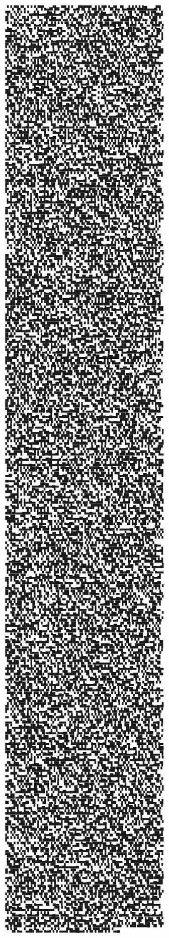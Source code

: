 ▝▝▞▜▞▚▝▝▝▞▜▚▃▅▜▅▝▜▟▝▃▟▜▛▜▚▟▐▞▛▝▅▜▃▜▃▟▟▞▟▟▇▃▃▟▜▜▚▝▞▞▝▝▄▟▟▃▄▟▇▟▃▟▜▝▄▞▝▃▞▞▙▟▛▟▆▃▄▜▞▃▚▝▊▝▄▜▜▟▐▜▅▟▉▝▚▞▃▜▟▝▃▝▃▝▛▟▇▃▞▃▞▞▆▞▜▝▞▞▚▝▛▃▙▃▝▝▟▟▛▛▇▟▚▃▝▟█▝▝▝▟▞▅▞▅▞▚▃▞▟▚▟▟▝▝▝▊▟▄▜▙▃▅▜▞▝█▟▉▟█▜▛▝▊▟▟▝▅▝▃▜▟▟▚▟▆▃▞▝▃▝▆▝▐▟▄▃▆▃▟▜▃▝▚▝█▝▞▟▞▃▚▞▃▝▄▟▆▜▚▟▉▛▇▞▜▃▝▞▆▞▄▟▟▞▚▞▄▝▄▝▅▞▟▜▙▞▛▃▝▟▞▝▊▃▟▃▆▜▄▜▞▝▟▝▜▃▛▟▉▃▝▝▚▟▃▛▐▟▉▞▛▜▝▞▅▃▆▜▝▃▚▃▄▟▄▟▃▞▆▟▟▞▄▟▟▟▄▜▚▞▙▞▄▝▟▞▚▜▞▜▚▝▅▞▛▞▟▜▙▟▃▟▇▟▄▜▙▝▛▜▞▞▝▟▟▜▛▟▊▜▟▃▞▜▜▝▜▝▛▃▟▝▅▃▃▟▊▞▟▃▆▝▞▟▚▟▚▜▚▜▚▝▃▃▙▞▃▜▜▃▃▜▜▝█▞▟▜▅▝▉▟▄▜▞▞▄▝▃▜▞▞▙▟▅▟█▟▝▝▚▟▇▃▝▃▃▟▇▞▝▝▅▝▆▜▞▃▙▝▟▝▆▝▇▃▆▝▇▜▞▞▙▟▚▜▚▃▄▜▙▃▛▞▙▝▚▜▟▝▝▟▐▝█▟▐▟▐▃▝▞▚▜▄▃▆▟▟▞▜▞▆▜▃▞▚▞▜▞▃▃▚▟▆▟▜▟▄▃▞▝▟▟▆▃▛▟▐▜▜▞▚▜▅▝▛▟▆▜▅▝▃▝▛▞▜▜▟▟▜▞▚▟▐▞▆▜▛▝▝▜▝▜▚▝▛▜▅▟█▜▟▟▚▛▇▜▚▃▟▝▞▞▞▝▄▛▐▝▝▜▅▝▇▝▃▟▇▟▝▞▞▝▛▟▟▃▄▛▐▞▛▟▛▟▇▝▅▜▚▜▄▟▆▟▟▜▞▟▇▞▜▞▟▃▟▞▆▜▛▝▉▟▜▝█▞▛▝▚▞▞▟▐▞▙▞▃▞▟▜▅▝▝▞▅▝▄▟▄▟▐▝▉▞▚▃▞▃▚▜▜▃▟▝▉▛▐▟▃▟▅▜▅▜▟▃▝▝█▞▝▝▊▝▚▃▛▜▛▞▅▜▃▟▆▟▛▜▄▝▉▟▅▞▙▃▞▝▆▜▜▃▝▝▛▞▝▃▃▃▅▝▞▜▛▃▝▟▉▟▚▜▙▞▜▜▚▝▝▝▆▟▜▃▅▝▅▛▇▝▄▝▄▟▜▝▚▃▝▝▞▟▅▃▙▞▜▛▇▟▉▞▚▞▝▃▜▞▄▝▉▜▞▟▇▞▙▝▃▞▟▟▐▜▃▟▇▞▜▜▛▝█▃▝▝▜▃▃▞▟▝▊▞▟▜▃▞▟▝▚▟▆▟▐▟▇▝▛▃▚▜▚▜▝▞▚▜▞▟▉▃▆▟▜▟▜▟▆▝▆▞▄▞▞▜▄▃▝▝▆▃▆▟▃▜▅▜▅▜▃▜▝▟▃▛▐▜▚▞▟▟▄▝█▟▅▜▚▜▄▞▜▝▐▝▊▛▐▝▄▝▄▞▟▝▇▞▙▞▛▞▚▃▅▜▚▝▄▝█▝▚▞▚▞▛▟▜▟▐▟▝▃▚▜▞▞▛▜▝▟█▟▜▜▙▃▛▃▃▟▇▟▝▞▙▞▄▝▃▟▞▜▛▟▐▞▝▞▚▟▟▃▛▝▟▝▜▝▐▜▚▞▙▜▞▛▇▜▝▝▉▝▇▝▉▛▐▝▅▞▃▝▆▃▟▜▄▞▝▝▝▃▜▟▊▃▟▃▞▜▛▃▃▝█▃▅▟▃▃▛▞▃▞▆▃▃▜▜▜▜▜▞▟▅▃▚▜▞▃▙▃▞▃▅▝▚▟▃▞▆▟▟▝▅▞▝▜▝▝▅▃▛▟▐▃▛▜▛▞▙▟▚▃▆▃▜▜▜▞▞▟▚▃▃▝▛▝▇▟▉▞▙▝▞▟▟▟▉▟▚▟▊▝▛▃▅▝▇▟▐▞▟▝▝▜▙▝▇▟▇▃▜▃▙▟▐▟▃▟▝▞▜▟▐▝▃▝▟▞▃▟▄▞▛▟▇▝▉▞▚▟▐▜▝▝▟▃▟▃▛▝▜▝▊▞▝▛▐▞▞▟▐▟▜▝▜▝▛▝▛▞▞▜▙▝▚▞▜▃▅▃▃▞▚▜▜▃▟▞▜▜▞▝▃▟▝▝█▝▜▟▟▟▇▞▝▞▞▜▜▝▚▝▝▝█▜▛▝▚▝▜▝▐▞▆▝▃▞▚▟▅▟▛▝▚▞▃▜▙▝▅▝▜▞▚▝▚▝█▜▜▃▆▝▉▞▙▃▄▝▊▟▞▃▛▟▟▃▛▞▅▃▝▜▄▝▉▃▚▟█▞▛▝▞▃▙▞▄▃▆▞▟▜▝▝▅▃▅▃▃▃▄▜▅▟█▞▟▝█▝▞▝▆▃▅▝▜▞▝▃▃▃▄▟▟▞▛▃▅▞▆▝▟▞▚▟▅▟▄▜▙▜▟▟▄▜▝▟▐▞▄▛▇▟▄▟▄▟▆▞▅▜▚▞▃▝▟▝▞▜▛▃▛▝▉▃▟▟▅▃▅▃▙▝▅▃▞▜▞▝▊▃▆▃▛▜▚▟▜▟▆▞▝▞▃▞▙▞▟▜▄▟█▟▐▜▙▞▛▞▃▜▛▟▝▝▝▞▚▝▄▝▜▃▅▟▛▃▄▜▃▟▄▟▞▜▃▃▚▞▙▜▅▟▛▃▅▞▆▟▜▝▅▟▉▟▆▜▞▞▆▝▜▃▃▟▝▃▅▝█▜▙▛▇▃▜▟▟▜▞▞▛▜▝▞▆▃▛▝▟▞▛▝▜▟▉▝▃▟▜▟▊▝█▜▜▝▞▝▇▟▆▟▉▟▃▝▇▟▊▟▃▞▟▛▐▃▟▝▃▜▜▃▛▃▚▃▞▟▃▝▅▝▄▟▄▝▞▃▝▞▚▟█▜▙▟▄▛▇▞▞▛▇▟▜▟▄▝▆▝▐▟▊▃▄▃▝▟▊▝▐▟▉▜▅▝▐▝▉▃▟▟▟▛▐▝▝▟▉▟█▟▊▟▟▟▚▜▅▟▚▟▉▃▝▞▃▜▛▟▅▝▜▟▃▝▐▟▃▟▛▟▐▟▝▞▟▟▅▟▃▟▅▞▆▟▄▝▝▞▃▟▟▝▐▝▜▟▝▞▙▝▅▟▞▃▟▝▄▜▟▃▙▃▞▞▙▝█▃▜▝▄▟▊▃▟▝▞▜▛▞▙▟▄▟▜▝▅▟▟▝▟▃▜▝▊▟▛▟▟▟▆▝▃▜▚▟▚▟▊▃▆▝▐▃▙▟▄▟▇▟▆▃▜▜▚▞▅▛▐▛▇▃▞▝▐▜▅▟▃▜▚▝▞▟▆▝▐▝▟▝▉▟▟▜▚▃▝▟▄▝▇▟▉▞▟▟▊▝▃▃▆▃▜▟▃▞▝▟█▟▇▝▞▜▛▜▃▟▃▝▝▝▉▝▊▝▉▝▚▝▐▃▞▞▚▝▅▃▙▜▚▃▛▞▛▝▃▞▝▟▟▞▜▃▜▞▆▃▙▃▝▛▐▝▆▞▞▃▞▜▟▟▜▝▊▟▐▝▛▟▛▝▞▟▛▜▄▟▄▞▅▃▙▜▝▝▝▜▛▛▇▟▆▞▟▞▆▞▛▟▆▞▃▃▛▝▅▟▃▜▙▃▞▞▆▝▊▝▞▟▊▟▝▟▄▜▚▟▞▞▆▃▛▟▞▟▛▃▄▞▟▃▙▞▝▝▚▃▝▟▝▝▃▞▙▝▛▞▞▃▚▃▞▃▟▝▅▞▙▜▜▝▆▜▙▟▟▞▞▝▃▞▜▃▜▜▜▃▅▝▊▜▚▞▅▟▅▟▝▟▄▟▝▜▙▝▝▃▝▟▚▜▄▝▞▞▛▝█▛▇▞▚▞▜▟▛▜▟▟▚▟▇▜▙▃▄▟▟▝▐▝▛▞▄▟▆▃▜▜▜▞▙▝▝▝▅▟▝▞▜▞▝▟▜▟▛▟▐▝▟▟▃▝▉▝▞▝▄▟▞▝▐▞▞▜▟▃▙▟▊▜▃▃▜▜▜▜▝▃▅▝▄▜▃▞▚▝▊▝▚▞▃▟▇▃▃▜▛▞▝▃▛▛▐▟▟▟▅▜▚▜▝▟▃▝▄▜▝▝▛▞▛▟▝▜▝▛▇▝▚▛▐▟▃▞▚▟▚▞▅▝▜▜▝▝▛▝▄▝▚▟▟▜▞▛▐▟▇▞▚▞▆▝█▃▅▟▟▟▅▟▉▝█▞▛▜▜▛▐▞▚▟▃▜▚▟▉▝▞▃▙▃▝▃▛▃▝▟▟▜▅▝▇▞▅▟▚▝▄▝▉▟▟▞▟▟▝▃▞▟▜▜▄▝▇▃▆▝▊▞▝▝▝▝▃▟▞▞▜▝▅▝▆▞▛▝▝▞▙▟▇▜▝▞▃▛▇▜▃▝▉▞▟▟▐▜▟▜▟▟▄▞▛▟█▟▃▟▚▝▄▞▅▝▜▝▇▃▆▃▆▃▙▞▝▜▟▃▟▝▃▝▐▃▞▞▛▝▉▃▜▃▙▞▅▝█▟▛▟▊▝▄▝▜▜▟▝▆▃▝▜▅▃▟▟█▜▃▝▐▃▞▃▃▜▙▞▚▝█▝▉▃▜▃▟▝▜▜▃▝▆▜▜▃▞▜▛▝▇▟▇▝▐▟▟▝▚▝▛▞▞▟▜▞▛▟▚▟▟▟▛▃▛▞▜▟▛▟▊▃▙▜▞▟▛▟▐▞▅▜▜▃▆▜▚▃▄▜▙▝▞▟▟▟█▛▇▜▃▞▄▟▆▟█▞▚▞▚▟▄▃▄▃▚▟▄▝▆▞▛▞▟▟▆▟▆▜▝▝▚▟█▞▛▝▉▃▃▟▟▜▝▝▇▞▚▜▜▜▄▟▛▟▟▞▙▟▞▃▛▟▅▜▛▜▃▟▉▟▛▟▆▟▊▞▞▝█▟▛▝▃▜▜▃▝▞▙▜▛▞▟▟▟▟▉▜▃▜▅▟▜▟▃▝▝▞▙▟▊▟▜▟▛▝▐▞▙▟▜▟▟▞▄▞▛▞▝▝▚▝▅▟▜▃▚▝▚▜▅▟▆▜▄▃▙▝▐▝▅▞▛▛▇▝▊▟▇▟▐▝▇▞▆▟▝▟▅▟▐▃▚▃▛▝▜▃▝▃▜▞▟▞▜▟▛▝▞▞▆▝▃▝▟▟▛▟▄▃▆▞▛▜▝▃▙▛▇▟▜▃▝▃▄▟▄▜▙▟▅▟▟▜▅▛▐▃▞▝▜▝▊▝▆▛▇▃▅▝▜▞▙▝▜▝▄▝▜▟▇▃▃▞▙▝▛▃▅▝█▞▅▝█▟▛▜▜▝▚▝▚▃▄▜▝▝▝▟█▝▉▞▝▜▚▟▞▝█▟▆▞▞▜▅▝▃▝▆▞▛▟▟▃▄▞▛▟▚▝▛▃▅▝▉▟▊▜▅▝▆▜▞▃▅▝▆▃▜▜▅▜▛▟▛▃▚▞▃▛▇▟▃▟▉▟▞▃▃▝▆▃▃▝▐▟▉▜▞▜▙▟▞▜▝▝▚▟█▃▅▟▆▜▙▃▚▟▚▃▞▟▜▃▟▃▟▟▝▝▛▃▆▃▞▟▅▞▄▝▐▃▆▟▃▞▞▝▝▟▇▜▛▜▅▟▝▝▄▟▆▃▃▜▚▟▅▞▟▃▟▝▜▝▐▝▃▞▛▃▟▝▅▝▛▝▇▃▜▛▐▟▞▟▆▝▝▜▄▝▛▃▅▟▝▞▛▃▚▜▃▟█▃▛▞▙▝▐▝▟▜▝▜▜▞▜▟▜▜▜▞▄▜▞▃▞▞▃▟▟▟▐▃▙▞▟▞▟▟▜▃▟▞▜▝▇▞▜▃▟▟▆▃▄▟█▞▄▝▛▟▄▟▛▝▊▝▐▜▟▝▊▞▆▞▞▜▄▟▚▞▜▃▃▞▚▛▇▃▅▟▆▟█▝▄▝▊▟▅▛▐▝▉▝▝▝▛▜▄▝▄▜▄▟▉▝▚▞▚▝▄▜▜▟▜▜▄▜▙▞▟▜▚▜▅▟▐▞▆▃▞▜▟▟▛▞▞▝▟▃▙▜▚▟▊▟▞▞▜▞▃▝▛▟▆▝▐▜▝▞▙▞▞▟▛▝▐▝▜▛▇▃▝▟▃▝▉▃▅▃▜▃▝▝▝▃▞▞▃▝▄▞▛▟▟▃▟▝▉▃▞▟▊▟▇▛▇▟█▝█▟█▟▅▝█▝▇▜▞▞▅▟▊▃▄▝▞▃▟▛▇▟▄▞▛▟▟▝▊▟▐▜▄▝█▞▟▝▜▃▄▜▅▃▝▝▟▞▚▃▙▞▆▞▝▞▅▝▊▟▉▛▐▜▄▞▞▃▃▝▃▞▄▟▞▞▅▞▚▝▟▝▄▟▜▃▆▜▄▟█▃▛▟▐▟▟▟▛▞▄▟▛▃▛▟▉▟▝▟▛▝▝▃▃▜▟▝▃▝▅▜▞▞▛▞▟▃▆▟▜▟▝▃▚▜▅▝▞▝▜▞▚▟▝▃▜▝▊▝▅▟▉▜▅▜▜▞▃▝▐▜▝▃▝▞▛▝▐▟▜▃▝▞▛▟▚▜▞▜▛▃▅▞▃▛▇▃▞▟▛▟▐▜▚▃▟▝▆▃▚▟▜▟▉▃▛▟▃▜▟▜▞▜▝▜▟▝▃▜▅▜▞▃▃▝▇▝▟▃▚▞▝▜▙▞▚▃▆▞▚▝▉▜▅▞▛▃▚▃▙▞▅▃▛▝▊▟▛▟▞▞▝▞▛▟▅▞▞▃▛▟▞▟▅▝▇▟▐▃▄▝▆▞▜▝▟▝▄▃▝▝▟▃▆▟▜▜▛▝▐▜▙▜▅▃▛▞▞▝▝▟▊▟▊▟█▝▆▜▃▃▅▟█▝▞▃▃▞▚▞▙▃▜▝▜▟▆▞▝▟▉▞▜▜▅▟▟▞▛▛▐▝▇▟▜▃▅▝▄▃▟▝▉▃▅▟▜▃▙▜▛▞▟▞▃▟▄▃▄▃▛▟▉▜▝▟▐▝▊▝▚▞▃▃▟▜▝▃▛▟▉▜▞▝▇▃▆▜▝▞▅▃▟▝▚▟▆▜▃▝▉▜▜▝▚▃▄▃▛▜▚▜▙▝▃▝▃▞▚▛▐▟▝▝▇▝▐▃▛▃▃▞▝▝▟▟▉▝▟▜▃▝▜▜▝▞▃▃▅▝▅▝▃▜▛▞▜▟▛▝▅▝▃▝▆▃▚▟▜▞▅▝▟▜▃▃▅▜▅▃▞▟▞▞▅▃▝▟▛▝▛▞▆▝▉▝█▝▇▝▄▜▛▟▊▞▜▟▛▃▟▝▐▟▞▜▃▟▇▝▊▜▝▜▅▜▝▜▜▟▜▜▟▝▇▟▉▟▜▝▝▞▜▜▅▞▟▞▛▟▊▃▞▟▉▟▚▃▆▞▝▝▞▟▝▜▄▟▇▜▜▜▄▟▝▃▚▟▝▟▅▟▅▞▚▜▝▜▜▝▃▜▃▛▐▃▜▞▞▜▝▟▛▞▚▟▞▝▅▟▛▜▅▟▄▃▞▞▚▝▃▜▅▝▅▃▛▜▝▞▃▟▄▛▐▞▄▃▛▝▃▃▞▟▆▟▝▝▐▝▄▟▛▞▙▟▛▜▝▜▅▟▐▝█▟█▃▟▝▉▞▚▟▃▟▞▞▃▞▛▞▛▟▆▝▊▟▊▟▅▞▅▜▜▞▅▞▜▃▃▞▝▃▅▃▄▜▟▃▛▃▅▟▃▃▞▃▞▃▟▞▅▃▜▝▐▟▞▃▛▞▞▟▜▟▉▟▆▃▄▝▆▝▐▃▃▜▞▟▜▟▃▃▄▃▚▞▅▝█▃▟▃▆▟▞▞▙▟▝▃▝▟▇▞▟▃▙▟▟▛▇▝▅▛▐▝▝▟▆▟▟▛▐▜▚▟▐▝▞▟▉▛▇▞▜▝▃▟▝▛▇▜▞▟▄▞▚▜▛▛▇▞▚▝▇▝▟▜▞▞▙▟▚▜▝▝▝▟▄▃▅▝▚▝▛▞▟▃▞▜▄▞▝▟█▃▄▞▜▜▞▜▞▜▝▛▇▟▛▟▟▝▜▃▅▞▃▝▚▃▆▟▄▜▝▜▄▃▃▜▞▝▝▃▚▝▚▞▞▟▄▝▛▟▉▞▛▃▟▃▃▜▝▛▇▟▞▞▃▝▇▝▊▝▟▟▊▞▅▝▊▃▅▃▞▜▄▛▐▞▃▃▟▛▇▃▄▃▝▜▚▞▜▞▛▞▅▝▅▝▜▝█▜▝▝█▟▞▜▅▝▉▝▊▜▛▃▟▟▅▝▐▝▐▞▃▛▇▃▞▃▅▝▃▞▛▃▅▞▝▝▆▞▃▝▚▝▝▃▝▟█▟▐▟▅▃▙▞▃▝█▞▞▜▃▟█▜▝▝▝▜▟▞▝▟▝▜▚▟█▟▃▞▆▞▝▟█▜▄▜▝▝▄▞▃▝▛▟▉▃▜▃▚▛▐▟█▝█▝▝▟▉▟▐▃▙▃▝▟▞▜▜▟▊▞▅▟▃▞▅▞▄▞▅▃▟▟▝▜▝▟▞▃▙▟▝▟█▞▛▟▝▞▙▜▅▝▆▟▝▞▄▃▜▟▄▟▚▝▄▃▆▟▞▟▅▞▞▝▚▟▛▜▜▞▞▝▇▝▜▟▐▃▆▃▜▃▃▃▜▜▄▟▉▟▃▃▄▟▞▝▐▟▟▟▃▝▚▃▟▜▅▃▚▞▜▃▄▃▜▃▝▜▞▝▛▃▆▝▅▝█▟▇▝▞▜▅▝▆▟█▃▝▜▃▝▆▃▟▟▊▝▝▝▊▞▙▟▃▃▅▃▞▝▝▞▚▟█▟▜▞▅▜▞▃▟▞▃▟▛▟▄▜▚▝▛▜▟▟▚▝▝▃▝▟▃▝█▝▞▟▚▃▅▞▝▃▜▟▉▞▚▞▜▟▉▞▅▞▝▟▐▟▝▟▊▞▝▜▚▝▟▝▝▃▆▃▆▜▙▛▇▟▐▟▟▞▅▞▚▟▉▝▐▟▚▃▆▃▜▟▄▞▞▃▃▃▄▝▇▝▆▃▃▞▛▃▙▜▅▃▞▟▚▝▐▞▃▝▜▃▆▃▙▝▇▟▇▛▇▝▉▞▞▝█▃▚▃▙▃▄▞▅▟▅▞▜▟▆▟▊▞▞▝▟▟▄▃▞▝▃▞▝▜▝▞▙▞▄▃▙▞▆▃▞▟▝▞▛▝▇▃▙▃▞▞▟▝▛▜▝▟▜▟▐▜▄▝▝▝▚▝▆▃▚▝▊▞▟▜▛▝▇▟▉▞▞▝▟▝▛▛▇▝▞▟▟▝▝▞▜▟▆▜▞▟▚▃▆▟▟▝▚▞▄▃▚▝▃▟▆▛▇▞▟▟█▜▜▝█▟▊▛▐▝▃▜▞▝▟▝▇▝▄▛▇▜▛▜▜▃▄▜▝▟▛▟▟▞▟▃▟▝▊▃▜▝▃▟▊▃▜▝▞▃▜▞▞▟█▞▜▟▛▞▅▜▄▝▉▝▇▟█▝▛▟▊▟▟▟▄▝▚▟█▟▃▝▝▃▟▃▞▜▟▝▞▃▝▃▜▃▞▟▄▜▛▜▅▞▄▝▚▝▟▞▝▜▙▟█▝▅▝▐▞▄▟▞▜▅▟▜▟▟▜▚▜▜▜▙▟█▝▜▟▚▟▟▜▛▞▜▜▝▟▛▟▇▟▟▝▞▝▞▝▐▟▊▟▚▟▆▝▚▞▄▃▜▃▃▟▐▜▅▟▇▜▞▝▚▝▝▞▃▛▐▟▐▜▞▝▛▞▛▃▜▞▙▟▉▝▅▟▊▝▅▃▅▝▃▝▇▝▅▃▚▃▃▃▜▜▛▞▛▃▄▃▙▛▇▟▅▝▆▟▛▞▆▟▇▃▃▝▉▟▃▜▅▝▚▝▞▜▛▝▜▃▙▝▇▜▚▃▟▜▝▝▆▞▆▟▃▝▚▜▝▞▅▟▅▃▚▃▃▝▄▜▟▃▃▟▇▃▞▞▟▞▅▃▞▟▛▃▞▞▛▟▜▃▅▟▄▜▃▝█▝▃▜▜▝▜▝▟▝▉▟▉▃▚▃▄▟▊▞▟▝▟▜▟▜▃▃▜▜▜▟▉▝▉▟▛▞▚▜▜▝▉▟▇▞▅▜▄▟▜▝▊▝▅▝▃▜▝▟█▝▊▞▛▟▊▟█▃▚▜▞▞▛▃▚▟▞▞▄▝▝▞▄▜▄▃▙▃▛▃▚▟█▜▟▞▞▛▐▞▝▃▜▞▃▝▊▝▞▞▄▃▞▝▇▞▜▝▆▃▅▟▜▟▛▞▞▃▝▝▆▝▇▞▚▜▞▟▉▝▅▝▊▝▆▃▝▃▅▜▙▃▛▝▇▝▜▞▝▟▉▝▃▟▉▜▟▛▐▜▝▞▆▃▙▃▝▜▙▜▛▝▆▝▉▞▅▃▛▝▞▟▟▞▙▟▅▃▚▟▊▜▃▃▚▟▐▝▟▝▆▞▜▜▄▃▚▟▛▃▃▝▞▟▊▃▃▝▊▟▞▃▞▞▆▃▚▟▃▜▟▟▚▃▆▃▆▟▐▜▄▃▞▜▙▟▞▟▇▞▛▝█▜▅▟▛▞▜▜▅▃▝▞▄▞▛▟▟▝▄▝▃▞▚▝▆▝▊▟▅▞▚▟▚▜▅▟▚▜▃▝▞▜▞▃▞▝▆▟▐▃▛▜▙▜▅▝█▞▅▟▇▃▞▟▆▟▛▜▝▃▟▝▊▟▝▟▊▟▉▝▛▞▙▜▝▃▞▝▉▃▅▃▛▃▜▝▐▜▜▜▚▝▞▞▙▃▅▞▛▜▚▜▜▞▄▃▞▃▚▟▛▝▅▟▆▝▅▜▙▜▛▟█▟▆▟▛▟▃▞▆▃▆▝▅▝▇▟▝▟▃▝▝▟▇▝▊▞▝▝▊▟▅▝▆▟▇▝▝▜▅▃▛▝▞▜▛▞▚▟▅▝▊▝█▞▛▟▅▟▊▃▙▜▙▞▆▞▆▟▞▝▄▃▞▃▄▃▟▝▟▃▝▞▚▟█▃▚▃▜▜▅▃▝▝▝▜▄▜▃▝█▝▝▞▃▟▊▃▞▝▅▟█▝▅▞▃▃▜▜▝▃▛▃▄▃▜▜▞▜▝▞▞▜▝▞▚▟█▟▜▛▇▞▛▟▞▞▙▟▛▜▚▃▄▛▐▜▛▟█▝█▜▚▜▃▃▚▃▄▞▆▟▆▝▅▜▞▜▚▝▟▟▇▜▅▃▛▜▙▞▜▃▝▞▄▟█▝█▝▛▝▞▜▛▃▆▞▃▝▇▟█▃▚▞▞▜▃▃▛▟▛▟▝▟▅▞▆▞▆▝▃▞▞▃▆▜▄▞▜▟▟▝▉▝▃▝▇▝▇▟▇▝▜▝▐▝▆▃▅▝▐▃▚▞▙▝▅▜▜▜▞▜▞▃▅▃▃▃▛▞▟▃▚▝▆▞▛▞▙▝▆▝▆▟▟▟▝▞▜▜▟▞▄▜▝▞▆▝▐▃▜▝▜▟▚▞▜▝█▟▇▜▟▟▅▝▚▃▙▃▆▃▜▝▛▞▃▜▅▃▟▞▚▟▛▃▅▞▞▟▉▞▚▟▄▟▃▜▙▟▇▜▞▝▉▝▄▝▚▃▄▜▅▜▞▞▝▃▄▞▝▞▅▟▄▞▙▃▟▞▟▜▅▜▅▟▜▞▆▞▝▝▊▞▛▞▃▟▛▟▃▝▆▟▞▟▉▟▞▜▙▃▜▃▄▜▚▝▐▞▝▝▊▝▞▝▇▛▇▝▅▝▞▜▟▞▟▃▟▝▟▜▅▜▝▃▙▃▃▟▚▃▚▜▜▝▅▟▛▜▃▝▆▝▅▜▜▝▝▜▞▜▞▟▜▟▜▃▟▃▞▟▐▟▄▟▃▜▛▞▙▛▐▟▆▃▟▛▇▃▚▛▐▝▟▛▇▃▛▝▅▞▟▃▆▃▝▜▛▞▜▝█▛▐▜▞▟█▟▇▃▅▞▆▃▝▝▟▜▙▃▚▟▞▜▅▞▝▟▞▞▃▝▞▜▟▜▜▝▝▞▃▝▅▜▜▃▆▜▛▃▚▟▚▝▉▃▝▞▄▞▟▞▜▟▚▞▚▟▚▜▟▟▐▟▚▝▛▟▞▜▛▝▅▝▇▝▛▟▝▞▙▜▛▝▞▟▜▜▛▝▚▟▟▛▇▜▙▞▝▟▅▃▚▞▛▞▄▟▉▃▝▝▝▃▟▜▙▟▐▜▙▃▄▟▛▝▞▝▅▛▐▜▃▝▃▃▞▜▛▜▄▝▚▃▝▃▄▝▟▝▜▜▄▝▄▞▟▞▟▟▇▃▜▝▛▜▃▞▟▜▞▃▝▟▞▝█▟▞▞▜▝▟▜▅▞▃▟▞▝▟▃▙▟▞▟▝▞▞▞▆▜▚▜▝▟▄▜▝▃▆▝▟▃▛▜▜▃▃▝▆▝▅▟▊▞▟▃▄▞▝▞▝▃▃▝▞▟▜▟▞▞▆▝█▛▐▟▉▜▚▛▐▃▜▟▞▝▟▜▝▃▄▜▜▝▃▃▆▟▅▟█▟▆▞▜▞▅▞▛▝▄▛▐▟▃▝▃▟█▞▃▞▛▝▟▟▊▝▉▟█▞▚▝▜▝█▟▝▟▉▝▄▟▝▟▉▝▉▝▊▃▟▃▚▃▄▞▟▛▐▃▜▟▚▃▅▝▄▟▃▟▚▞▆▜▚▞▜▟▛▟▅▝▃▝▉▝█▃▚▟▉▟█▝█▟▇▃▄▝▇▟█▝▊▞▝▟▆▟▚▟▅▞▛▝▃▜▛▞▆▝▝▟█▃▚▜▅▜▞▃▟▟▄▞▃▜▟▟▚▟▅▃▜▝▇▃▞▛▐▟▟▟▟▞▚▃▚▃▟▝▇▞▆▞▝▃▝▝█▟▄▜▙▜▚▃▙▞▜▟▃▟▞▛▇▃▛▟▅▟▉▝█▜▅▃▆▜▟▟▃▟▝▞▞▝█▜▛▞▆▛▐▃▅▝▟▃▙▝▞▟▇▜▚▜▙▟▆▟▚▝▃▞▅▟▆▝▝▃▜▜▚▞▄▃▆▃▞▜▛▃▄▝▆▞▚▟▟▃▃▟▐▃▚▝█▃▃▜▝▝▊▞▜▟▝▟▐▝▝▃▆▟▆▟▃▟▆▟█▜▄▟▚▃▃▝▆▟▟▝▝▜▚▜▛▃▙▟▟▞▅▜▙▞▝▞▙▟▇▃▝▞▄▟▅▃▝▜▟▟█▟▛▃▅▝▛▃▙▜▃▝▐▜▄▝▜▝▜▃▛▞▄▝▅▃▙▞▃▟▅▜▟▝▐▝▅▃▜▛▇▟█▟▃▛▐▝█▝▇▃▚▝▝▟█▞▄▞▃▜▛▟▉▜▜▞▟▝▆▝▄▃▜▜▄▞▝▃▝▜▚▃▃▞▞▝█▟▃▞▛▃▚▜▛▞▟▟▚▟▞▟▅▞▛▟▅▃▆▟█▟▃▝▚▟▝▞▜▃▅▝▅▃▅▝▚▟▞▟▝▜▟▝▄▃▜▟▐▝▐▞▄▝▜▟▃▟▚▞▞▟▆▞▙▃▟▝▉▝▃▟▐▞▞▜▛▝▉▞▟▜▙▝▞▞▛▛▐▛▇▞▜▝▄▞▃▝▛▞▚▞▆▟▉▜▚▝▄▟▟▜▚▝▅▟▃▝▊▞▛▝▃▜▚▃▚▝▚▝▃▟▇▟▛▜▙▟▊▞▝▞▜▃▅▃▄▟▊▝▃▟▛▝▊▞▆▞▄▞▝▞▝▝█▝▜▞▞▃▙▝▞▞▜▟▊▃▅▞▅▟▞▜▃▃▜▟▄▞▞▝▅▃▆▃▜▟▅▃▜▃▝▝▇▜▃▝▟▞▞▜▜▝▛▟▆▟▊▝▅▝▇▞▞▃▅▝▉▝▝▟▝▃▜▝▟▟▄▝▛▞▜▛▐▛▐▝▞▟▛▜▅▝▚▜▚▃▛▝▆▝█▟▃▝▟▃▄▟▜▝▜▃▄▝▐▃▅▃▛▟▇▃▞▟▜▟▛▞▜▜▅▛▇▃▄▜▜▃▙▞▄▛▇▟▟▞▄▞▃▞▛▞▟▟▅▟▅▟▆▞▆▞▚▜▞▜▛▞▅▞▟▞▟▟▅▟▟▃▛▝▄▞▟▝▊▟▜▟▞▟▊▝█▝▉▜▙▜▅▝▜▟▄▞▙▝▄▞▙▜▅▝▐▜▙▃▆▃▄▞▙▜▞▃▝▟▇▜▜▟▄▞▅▛▐▝▚▟▐▃▃▞▄▞▜▟▊▃▝▟▊▞▙▛▐▝▃▞▆▟▅▟▝▜▅▝▟▝▜▃▅▜▜▃▅▝▊▞▟▃▝▃▞▟▐▝▃▟█▝▇▝▉▝▆▜▄▜▜▜▅▞▟▟▊▃▝▃▞▝▛▃▅▃▃▜▃▛▇▃▃▟▃▜▛▟▉▝▄▝▄▃▆▟▜▞▆▃▅▞▝▞▃▝▛▞▆▞▞▞▚▃▅▝▝▃▜▝▆▟▅▞▛▞▄▞▄▜▚▞▄▝▅▟█▃▄▝▛▃▜▞▃▟█▟▛▝▝▝▞▝▉▝▝▝▊▟▅▟▊▟▚▝▊▟▚▃▃▟▇▜▃▝▐▜▄▃▅▞▟▜▙▟▛▞▚▝▛▟▄▛▇▝▇▞▝▝▜▝▚▞▝▞▚▛▐▞▄▜▟▟▞▃▆▝▆▛▇▜▛▛▇▃▙▃▅▜▃▝▛▟▟▛▐▜▅▞▝▃▃▝▊▝▞▃▜▝█▛▐▛▇▝▛▞▙▜▚▞▃▃▅▃▅▜▛▟▅▜▝▟▉▟▛▃▝▞▟▟▄▞▄▃▝▃▃▜▙▞▛▝▞▃▃▝▄▃▞▜▞▃▟▜▅▝▜▝▊▞▃▟▞▝▄▜▟▞▜▃▜▜▜▝▚▞▛▛▐▟▄▝▜▝▐▞▜▟▛▛▐▛▇▟▅▃▟▃▙▜▄▞▃▜▚▜▃▃▄▝▉▟▝▛▐▝▅▃▃▝█▜▅▟█▟▅▃▆▟▝▝█▟▅▛▐▃▝▝▃▝▜▝▝▜▅▃▟▃▃▃▄▝▝▜▚▝▝▞▝▟▐▝█▃▞▜▙▝▛▃▚▜▚▞▟▝▊▟█▜▝▃▅▜▞▝▄▞▙▜▙▟▆▝▅▝▛▃▆▜▅▞▄▃▆▝▄▟▚▃▞▝▊▜▙▛▇▟▆▞▆▞▚▃▄▝▟▜▚▟▄▜▞▟▆▝▆▜▚▟▊▞▝▟█▞▃▞▞▜▟▝▚▝▝▟▟▝▜▃▙▞▚▝▊▟▉▟▇▟▞▝▞▞▟▟▜▜▙▝▐▞▝▜▜▝▝▝▛▃▙▜▙▃▄▞▚▟▆▟█▝▟▝▉▞▝▟▇▝▊▝▊▃▅▟▊▝▆▝▇▜▅▜▟▞▝▛▇▝█▟▜▞▝▟▐▜▜▝▞▞▅▜▛▃▛▟▜▜▃▟▛▃▅▞▛▜▚▛▇▟▆▞▛▞▛▝▆▟▆▜▛▟▚▞▜▞▞▝▇▟▇▝▃▜▙▝▉▟▐▛▇▜▜▜▙▝▆▟█▞▛▃▙▝▟▟▐▞▞▝▄▜▜▝▅▟▝▃▝▞▙▜▟▞▚▝▆▞▜▃▅▞▝▟▞▝▛▃▞▟▛▞▜▟▛▜▚▟▆▟▊▟▇▞▟▝▟▃▞▝▃▃▚▃▃▝▇▝▄▃▜▝▅▟▜▞▆▜▛▃▅▝▇▃▚▞▆▞▛▝▄▃▙▟▚▃▙▟▃▃▙▛▇▟▆▃▜▜▙▟▃▃▃▃▞▜▝▝▆▝▇▟▉▝█▞▟▜▛▝▚▃▛▝▜▟▜▜▙▞▃▞▄▝▃▝▝▝▆▃▄▃▚▟▃▟▝▟▟▃▄▃▜▟▄▝▐▟▄▃▛▟▚▞▝▜▟▜▞▞▄▟▄▝▇▃▅▜▅▃▟▃▟▟▞▟▉▞▝▟▛▜▟▝▚▃▛▜▜▝▐▟▛▜▄▟▄▃▆▝▆▝▚▟▛▝▚▃▝▞▝▝▟▛▐▟▇▃▜▞▄▜▜▟▉▝▃▟▜▞▛▜▚▞▚▟▚▛▐▝▜▞▆▝▜▞▅▃▆▜▚▝▊▟▞▝▞▟▊▟▆▟█▝▅▝▛▝▝▟▚▃▝▃▆▞▆▃▚▃▞▞▞▃▃▛▇▟█▃▞▞▙▜▜▟▜▜▝▃▄


